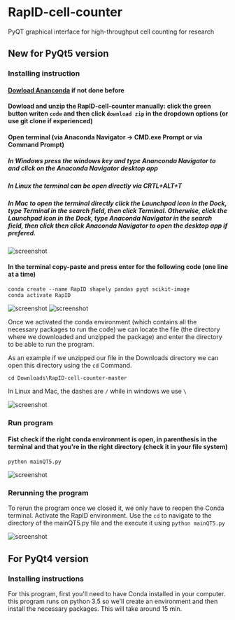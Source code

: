 # RapID-cell-counter
PyQT graphical interface for high-throughput cell counting for research

## New for PyQt5 version

### Installing instruction

#### [Dowload Ananconda](https://www.anaconda.com/products/individual) if not done before
#### Dowload and unzip the RapID-cell-counter manually: click the green button writen `code` and then click `download zip` in the dropdown options (or use git clone if experienced)

#### Open terminal (via Anaconda Navigator -> CMD.exe Prompt or via Command Prompt)
##### In Windows press the windows key and type Ananconda Navigator to and click on the Anaconda Navigator desktop app
##### In Linux the terminal can be open directly via CRTL+ALT+T
##### In Mac to open the terminal directly click the Launchpad icon in the Dock, type Terminal in the search field, then click Terminal. Otherwise, click the Launchpad icon in the Dock, type Anaconda Navigator in the search field, then click then click Anaconda Navigator to open the desktop app if prefered.

![screenshot](https://github.com/sanchestm/RapID-cell-counter/blob/master/images/navigator.png)

#### In the terminal copy-paste and press enter for the following code (one line at a time)

```
conda create --name RapID shapely pandas pyqt scikit-image
conda activate RapID
```

![screenshot](https://github.com/sanchestm/RapID-cell-counter/blob/master/images/create_env2.png)
![screenshot](https://github.com/sanchestm/RapID-cell-counter/blob/master/images/activating_conda_environment.png)

Once we activated the conda environment (which contains all the necessary packages to run the code) we can locate the file (the directory where we downloaded and unzipped the package) and enter the directory to be able to run the program.

As an example if we unzipped our file in the Downloads directory we can open this directory using the `cd` Command.

```
cd Downloads\RapID-cell-counter-master
```

In Linux and Mac, the dashes are `/` while in windows we use `\`

![screenshot](https://github.com/sanchestm/RapID-cell-counter/blob/master/images/opening_folder.png)

### Run program
#### Fist check if the right conda environment is open, in parenthesis in the terminal and that you're in the right directory (check it in your file system)

```
python mainQT5.py
```

![screenshot](https://github.com/sanchestm/RapID-cell-counter/blob/master/images/running_program.png)

### Rerunning the program

To rerun the program once we closed it, we only have to reopen the Conda terminal. Activate the RapID environment. Use the `cd` to navigate to the directory of the mainQT5.py file and the execute it using `python mainQT5.py`

![screenshot](https://github.com/sanchestm/RapID-cell-counter/blob/master/images/rerun.png)

## For PyQt4 version
### Installing instructions
For this program, first you'll need to have Conda installed in your computer.
this program runs on python 3.5 so we'll create an environment and then install the necessary packages. This will take around 15 min.
